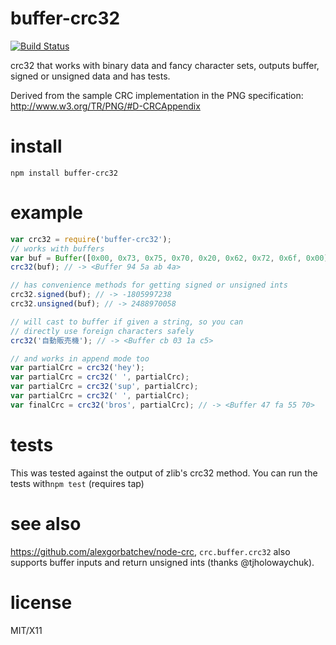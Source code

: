 # buffer-crc32

[![Build Status](https://secure.travis-ci.org/brianloveswords/buffer-crc32.png?branch=master)](http://travis-ci.org/brianloveswords/buffer-crc32)

crc32 that works with binary data and fancy character sets, outputs
buffer, signed or unsigned data and has tests.

Derived from the sample CRC implementation in the PNG specification: http://www.w3.org/TR/PNG/#D-CRCAppendix

# install

```
npm install buffer-crc32
```

# example

```js
var crc32 = require('buffer-crc32');
// works with buffers
var buf = Buffer([0x00, 0x73, 0x75, 0x70, 0x20, 0x62, 0x72, 0x6f, 0x00]);
crc32(buf); // -> <Buffer 94 5a ab 4a>

// has convenience methods for getting signed or unsigned ints
crc32.signed(buf); // -> -1805997238
crc32.unsigned(buf); // -> 2488970058

// will cast to buffer if given a string, so you can
// directly use foreign characters safely
crc32('自動販売機'); // -> <Buffer cb 03 1a c5>

// and works in append mode too
var partialCrc = crc32('hey');
var partialCrc = crc32(' ', partialCrc);
var partialCrc = crc32('sup', partialCrc);
var partialCrc = crc32(' ', partialCrc);
var finalCrc = crc32('bros', partialCrc); // -> <Buffer 47 fa 55 70>
```

# tests

This was tested against the output of zlib's crc32 method. You can run
the tests with`npm test` (requires tap)

# see also

https://github.com/alexgorbatchev/node-crc, `crc.buffer.crc32` also
supports buffer inputs and return unsigned ints (thanks @tjholowaychuk).

# license

MIT/X11
